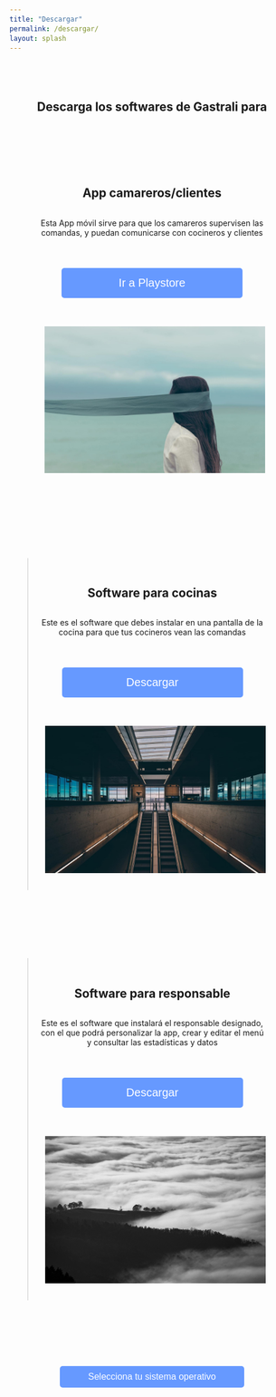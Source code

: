```yaml
---
title: "Descargar"
permalink: /descargar/
layout: splash
---
```


<h2 style="text-align: center; margin-top: 4em;"> Descarga los softwares de Gastrali para</h2>

<style>
img {
  float: right;
  margin-left: 10px;
  margin-bottom: 10px;
  margin-top: 10px;
}
  
.plan-container {
  display: flex;
  justify-content: center;
  flex-wrap: wrap;
}

.plan {
  width: 400px; /* Ancho deseado de cada plan */
  padding: 20px;
  border-left: 1px solid #ccc;
  text-align: center;
  margin-bottom: 60px; /* Espacio inferior entre cada plan */
  margin-top: 60px;
  display: flex;
  flex-direction: column;
  justify-content: space-between;
}

.plan-button2 {
  background-color: #6699ff; /* Cambio de color */
  color: white;
  border: none;
  padding: 10px 50px;
  text-align: center;
  text-decoration: none;
  display: inline-block;
  font-size: 16px;
  border-radius: 5px;
  cursor: pointer;
}

.plan-button2:hover {
  background-color: #4c80d9; /* Cambio de color en el hover */
}

.plan-button {
  background-color: #6699ff; /* Cambio de color */
  color: white;
  border: none;
  padding: 15px 80px;
  margin: 40px;
  text-align: center;
  text-decoration: none;
  display: inline-block;
  font-size: 20px;
  border-radius: 5px;
  cursor: pointer;
}

.plan-button:hover {
  background-color: #4c80d9; /* Cambio de color en el hover */
}
  
.table-container {
  margin-top: 60px; /* Ajusta el margen superior según sea necesario */
}

.table-container table {
  border-collapse: collapse;
  border: none; /* elimina los bordes de la tabla */
}

.table-container td {
  padding: 8px;
  border: 1px solid #ccc;
  text-align: left;
}

.table-container th {
  padding: 8px;
  background-color: transparent !important; /* Fondo transparente */
  border: none; /* Sin bordes */
}

.table-container thead th {
  background-color: transparent !important; /* Fondo transparente */
}

.table-container tbody tr:nth-child(even) {
  background-color: #e0e0e0; /* Cambia el color de fondo para las filas pares */
}

/* Elimina los bordes de las celdas exteriores */
.table-container th:first-child,
.table-container td:first-child {
  border-left: none;
}

.table-container th:last-child,
.table-container td:last-child {
  border-right: none;
}

/* Elimina la última línea horizontal */
.table-container tr:last-child th,
.table-container tr:last-child td {
  border-bottom: none;
}

/* Elimina la primera línea horizontal */
.table-container tr:first-child th,
.table-container tr:first-child td {
  border-top: none;
}

/* Elimina la segunda línea horizontal */
.table-container tr:nth-child(2) th,
.table-container tr:nth-child(2) td {
  border-top: none;
}

.dropdown {
  position: relative;
  display: inline-block;
}

.dropdown-content {
  display: none;
  position: absolute;
  background-color: #6699ff;
  min-width: 160px;
  box-shadow: 0px 8px 16px 0px rgba(0,0,0,0.2);
  z-index: 1;
}

.dropdown-content a {
  color: white;
  padding: 12px 16px;
  text-decoration: none;
  display: block;
  font-size: 16px;
}

.dropdown-content a:hover {
  background-color: #4c80d9;
}

.dropdown:hover .dropdown-content {
  display: block;
}

.dropdown:hover .dropbtn {
  background-color: #4c80d9;
}

.dropbtn {
  background-color: #6699ff;
  color: white;
  padding: 10px 50px;
  font-size: 16px;
  border: none;
  cursor: pointer;
  border-radius: 5px;
}
</style>

<div class="plan-container">
  <div class="plan" style="border-left: 0px;">
    <h2>App camareros/clientes</h2>
    <p>Esta App móvil sirve para que los camareros supervisen las comandas, y puedan comunicarse con cocineros y clientes</p>
    <button class="plan-button" onclick="location.href='/payment_form/?plan=Gratis'">Ir a Playstore</button>
    <img src="/assets/images/unsplash-gallery-image-1.jpg" alt="">
  </div>

  <div class="plan">
    <h2>Software para cocinas</h2>
    <p>Este es el software que debes instalar en una pantalla de la cocina para que tus cocineros vean las comandas</p>
    <button class="plan-button" onclick="location.href='/payment_form/?plan=Pro'">Descargar</button>
    <img src="/assets/images/unsplash-gallery-image-2.jpg" alt="">
  </div>

  <div class="plan">
    <h2>Software para responsable</h2>
    <p>Este es el software que instalará el responsable designado, con el que podrá personalizar la app, crear y editar el menú y consultar las estadísticas y datos</p>
    <button class="plan-button" onclick="location.href='/payment_form/?plan=Premium'">Descargar</button>
    <img src="/assets/images/unsplash-gallery-image-3.jpg" alt="">
  </div>
</div>

<div style="text-align: center; margin-top: 4em;">
  <div class="dropdown">
    <button class="dropbtn">Selecciona tu sistema operativo</button>
    <div class="dropdown-content">
      <a href="/path/to/windows/download">Windows</a>
      <a href="/path/to/linux/download">Linux</a>
      <a href="/path/to/mac/download">Mac</a>
    </div>
  </div>
</div>
